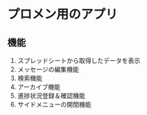 # プロメン用のアプリ

## 機能

1. スプレッドシートから取得したデータを表示
2. メッセージの編集機能
3. 検索機能
4. アーカイブ機能
5. 進捗状況登録＆確認機能
6. サイドメニューの開閉機能
